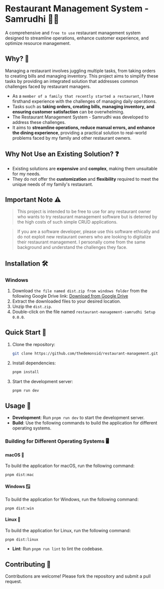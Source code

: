 # Restaurant Management System - Samrudhi 👨‍🍳

A comprehensive and `free to use` restaurant management system designed to streamline operations, enhance customer experience, and optimize resource management.

## Why? 🤔

Managing a restaurant involves juggling multiple tasks, from taking orders to creating bills and managing inventory. This project aims to simplify these tasks by providing an integrated solution that addresses common challenges faced by restaurant managers.

- As a `member of a family that recently started a restaurant`, I have firsthand experience with the challenges of managing daily operations.
- Tasks such as **taking orders, creating bills, managing inventory, and ensuring customer satisfaction** can be overwhelming.
- The Restaurant Management System - Samrudhi was developed to address these challenges.
- It aims to **streamline operations, reduce manual errors, and enhance the dining experience**, providing a practical solution to real-world problems faced by my family and other restaurant owners.

## Why Not Use an Existing Solution? ❓

- Existing solutions are **expensive** and **complex**, making them unsuitable for my needs.
- They do not offer the **customization** and **flexibility** required to meet the unique needs of my family's restaurant.

## Important Note ⚠️

> This project is intended to be free to use for any restaurant owner who wants to try restaurant management software but is deterred by the high costs of such simple CRUD applications.

> If you are a software developer, please use this software ethically and do not exploit new restaurant owners who are looking to digitalize their restaurant management. I personally come from the same background and understand the challenges they face.

## Installation 🛠️

### Windows

1. Download `the file named dist.zip from windows folder` from the following Google Drive link:
   [Download from Google Drive](https://drive.google.com/drive/folders/1C548r6TM9QMPQnuB514jaOemLiB4gfWo?usp=sharing)
2. Extract the downloaded files to your desired location.
3. Unzip the `dist.zip`.
4. Double-click on the file named `restaurant-management-samrudhi Setup 0.0.0`.

## Quick Start 🚀

1. Clone the repository:
   ```sh
   git clone https://github.com/thedemonsid/restaurant-management.git
   ```
2. Install dependencies:
   ```sh
   pnpm install
   ```
3. Start the development server:
   ```sh
   pnpm run dev
   ```

## Usage 📖

- **Development**: Run `pnpm run dev` to start the development server.
- **Build**: Use the following commands to build the application for different operating systems.

### Building for Different Operating Systems 🖥️

#### macOS 🍏

To build the application for macOS, run the following command:

```sh
pnpm dist:mac
```

#### Windows 🪟

To build the application for Windows, run the following command:

```sh
pnpm dist:win
```

#### Linux 🐧

To build the application for Linux, run the following command:

```sh
pnpm dist:linux
```

- **Lint**: Run `pnpm run lint` to lint the codebase.

## Contributing 🤝

Contributions are welcome! Please fork the repository and submit a pull request.
